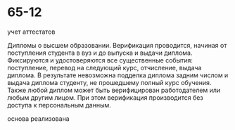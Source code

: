 # 65-12
учет аттестатов

Дипломы о высшем образовании. Верификация проводится, начиная от поступления студента в вуз и до выпуска и выдачи диплома. Фиксируются и удостоверяются все существенные события: поступление, перевод на следующий курс, отчисление, выдача диплома. В результате невозможна подделка диплома задним числом и выдача диплома студенту, не прошедшему полный курс обучения. Также любой диплом может быть верифицирован работодателем или любым другим лицом. При этом верификация производится без доступа к персональным данным.

основа реализована
